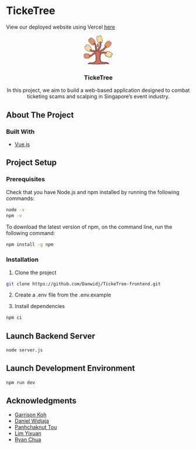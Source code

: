 # TickeTree

View our deployed website using Vercel [here](https://ticke-tree-frontend.vercel.app/)

<div align="center">
  <a href="https://github.com/garrikyx/is216-TickeTree">
    <img src="./src/assets/logo.png" alt="Logo" width="80" height="80">
  </a>

  <h3 align="center">TickeTree</h3>
  <p align="center">
    In this project, we aim to build a web-based application designed to combat ticketing scams and scalping in Singapore’s event industry.
    <br />
    </p>
</div>

## About The Project

### Built With

- [Vue.js](https://vuejs.org/)

## Project Setup

### Prerequisites

Check that you have Node.js and npm installed by running the following commands:

```sh
node -v
npm -v
```
To download the latest version of npm, on the command line, run the following command:


```sh
npm install -g npm
```

### Installation

1. Clone the project


```sh
git clone https://github.com/Danwidj/TickeTree-frontend.git
```

2. Create a .env file from the .env.example


3. Install dependencies

```sh
npm ci
```

## Launch Backend Server

```sh
node server.js
```

## Launch Development Environment

```sh
npm run dev
```


## Acknowledgments
- [Garrison Koh](https://github.com/garrikyx)
- [Daniel Widjaja](https://github.com/Danwidj)
- [Panhchaknut Tou](https://github.com/Panhchaknut11)
- [Lim Yixuan](https://github.com/yixuanyxx)
- [Ryan Chua](https://github.com/ryannchuaa)
